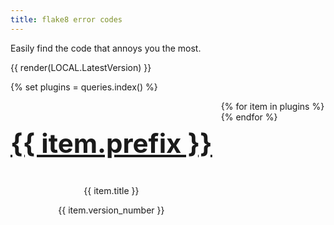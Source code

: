 ```yaml
---
title: flake8 error codes
---
```


Easily find the code that annoys you the most.

{{ render(LOCAL.LatestVersion) }}

<style>
#plugins::after {
    clear:both;
}

#plugins .admonition {
    float: left;
    margin-right: 1em;
    min-width: 200px;
}

#plugins p {
    text-align: center;
}

#plugins .title {
    font-size: 3em;
    font-weight: bold;
}
</style>

{% set plugins = queries.index() %}

<div id="plugins">
    {% for item in plugins %}
        <div class="admonition">
            <p class="title">
                <a href="{{ item.url }}">
                    {{ item.prefix }}
                </a>
            </p>
            <p>{{ item.title }}</p>
            <p>{{ item.version_number }}</p>
        </div>
    {% endfor %}
</div>

